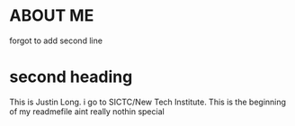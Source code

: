 # ABOUT ME

forgot to add second line

# second heading
This is Justin Long. i go to SICTC/New Tech Institute. This is the beginning of my readmefile aint really nothin special
